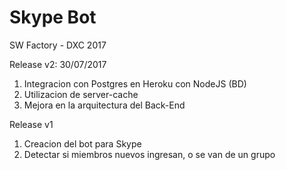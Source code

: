 # Skype Bot 
SW Factory - DXC 2017 

Release v2: 30/07/2017
1. Integracion con Postgres en Heroku con NodeJS (BD)
2. Utilizacion de server-cache
3. Mejora en la arquitectura del Back-End

Release v1
1. Creacion del bot para Skype
2. Detectar si miembros nuevos ingresan, o se van de un grupo
